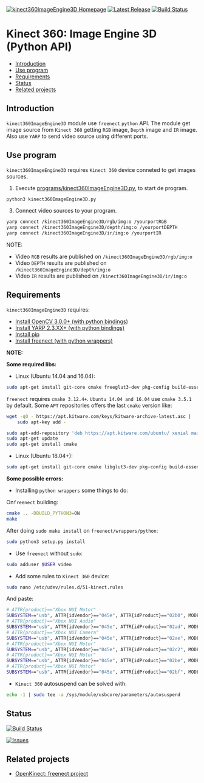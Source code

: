 [![kinect360ImageEngine3D Homepage](https://img.shields.io/badge/kinect360ImageEngine3D-develop-orange.svg)](https://github.com/davidvelascogarcia/kinect360ImageEngine3D/tree/develop/programs) [![Latest Release](https://img.shields.io/github/tag/davidvelascogarcia/kinect360ImageEngine3D.svg?label=Latest%20Release)](https://github.com/davidvelascogarcia/kinect360ImageEngine3D/tags) [![Build Status](https://travis-ci.org/davidvelascogarcia/kinect360ImageEngine3D.svg?branch=develop)](https://travis-ci.org/davidvelascogarcia/kinect360ImageEngine3D)

# Kinect 360: Image Engine 3D (Python API)

- [Introduction](#introduction)
- [Use program](#use-program)
- [Requirements](#requirements)
- [Status](#status)
- [Related projects](#related-projects)


## Introduction

`kinect360ImageEngine3D` module use `freenect` `python` API. The module get image source from `Kinect 360` getting `RGB` image, `Depth` image and `IR` image. Also use `YARP` to send video source using different ports.

## Use program

`kinect360ImageEngine3D` requires `Kinect 360` device conneted to get images sources.

1. Execute [programs/kinect360ImageEngine3D.py](./programs), to start de program.
```python
python3 kinect360ImageEngine3D.py
```
3. Connect video sources to your program.
```bash
yarp connect /kinect360ImageEngine3D/rgb/img:o /yourportRGB
yarp connect /kinect360ImageEngine3D/depth/img:o /yourportDEPTH
yarp connect /kinect360ImageEngine3D/ir/img:o /yourportIR
```

NOTE:

- Video `RGB` results are published on `/kinect360ImageEngine3D/rgb/img:o`
- Video `DEPTH` results are published on `/kinect360ImageEngine3D/depth/img:o`
- Video `IR` results are published on `/kinect360ImageEngine3D/ir/img:o`

## Requirements

`kinect360ImageEngine3D` requires:

* [Install OpenCV 3.0.0+ (with python bindings)](https://github.com/roboticslab-uc3m/installation-guides/blob/master/install-opencv.md)
* [Install YARP 2.3.XX+ (with python bindings)](https://github.com/roboticslab-uc3m/installation-guides/blob/master/install-yarp.md)
* [Install pip](https://github.com/roboticslab-uc3m/installation-guides/blob/master/install-pip.md)
* [Install freenect (with python wrappers)](https://openkinect.org/wiki/Getting_Started#Manual_Build_on_Linux)

**NOTE:**

**Some required libs:**

* Linux (Ubuntu 14.04 and 16.04):

```bash
sudo apt-get install git-core cmake freeglut3-dev pkg-config build-essential libxmu-dev libxi-dev libusb-1.0-0-dev cython
```

`freenect` requires `cmake 3.12.4+`. `Ubuntu 14.04 and 16.04` use `cmake 3.5.1` by default. Some `APT` repositories offers the last `cmake` version like:

```bash
wget -qO - https://apt.kitware.com/keys/kitware-archive-latest.asc |
    sudo apt-key add -

sudo apt-add-repository 'deb https://apt.kitware.com/ubuntu/ xenial main'
sudo apt-get update
sudo apt-get install cmake
```


* Linux (Ubuntu 18.04+):

```bash
sudo apt-get install git-core cmake libglut3-dev pkg-config build-essential libxmu-dev libxi-dev libusb-1.0-0-dev cython
```

**Some possible errors:**

* Installing `python wrappers` some things to do:

On`freenect` building:

```bash
cmake .. -DBUILD_PYTHON3=ON
make
```

After doing `sudo make install` on `freenect/wrappers/python`:

```bash
sudo python3 setup.py install
```

* Use `freenect` without `sudo`:

```bash
sudo adduser $USER video
```

* Add some rules to `Kinect 360` device:

```bash
sudo nano /etc/udev/rules.d/51-kinect.rules
```
And paste:

```bash
# ATTR{product}=="Xbox NUI Motor"
SUBSYSTEM=="usb", ATTR{idVendor}=="045e", ATTR{idProduct}=="02b0", MODE="0666"
# ATTR{product}=="Xbox NUI Audio"
SUBSYSTEM=="usb", ATTR{idVendor}=="045e", ATTR{idProduct}=="02ad", MODE="0666"
# ATTR{product}=="Xbox NUI Camera"
SUBSYSTEM=="usb", ATTR{idVendor}=="045e", ATTR{idProduct}=="02ae", MODE="0666"
# ATTR{product}=="Xbox NUI Motor"
SUBSYSTEM=="usb", ATTR{idVendor}=="045e", ATTR{idProduct}=="02c2", MODE="0666"
# ATTR{product}=="Xbox NUI Motor"
SUBSYSTEM=="usb", ATTR{idVendor}=="045e", ATTR{idProduct}=="02be", MODE="0666"
# ATTR{product}=="Xbox NUI Motor"
SUBSYSTEM=="usb", ATTR{idVendor}=="045e", ATTR{idProduct}=="02bf", MODE="0666"
```

* `Kinect 360` autosuspend can be solved with:

```bash
echo -1 | sudo tee -a /sys/module/usbcore/parameters/autosuspend
```

## Status

[![Build Status](https://travis-ci.org/davidvelascogarcia/kinect360ImageEngine3D.svg?branch=develop)](https://travis-ci.org/davidvelascogarcia/kinect360ImageEngine3D)

[![Issues](https://img.shields.io/github/issues/davidvelascogarcia/kinect360ImageEngine3D.svg?label=Issues)](https://github.com/davidvelascogarcia/kinect360ImageEngine3D/issues)

## Related projects

* [OpenKinect: freenect project](https://github.com/OpenKinect/libfreenect)

